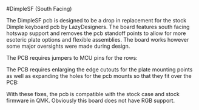 #DimpleSF (South Facing)

The DimpleSF pcb is designed to be a drop in replacement for the stock Dimple keyboard pcb by LazyDesigners. The board features south facing hotswap support and removes the pcb standoff points to allow for more esoteric plate options and flexible assemblies. The board works however some major oversights were made during design. 

The PCB requires jumpers to MCU pins for the rows:

The PCB requires enlarging the edge cutouts for the plate mounting points as well as expanding the holes for the pcb mounts so that they fit over the PCB:

With these fixes, the pcb is compatible with the stock case and stock firmware in QMK. Obviously this board does not have RGB support. 